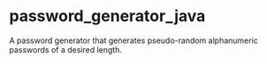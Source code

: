 # password_generator_java
A password generator that generates pseudo-random alphanumeric passwords of a desired length.
